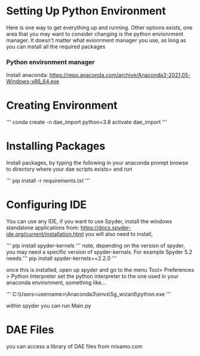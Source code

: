 

# Setting Up Python Environment

Here is one way to get everything up and running. 
Other options exists, one area that you may want to consider changing is the python envionrment manager. It doesn't matter what evionrment manager you use, as long as you can install all the required packages

### Python environment manager
Install anaconda:
https://repo.anaconda.com/archive/Anaconda3-2021.05-Windows-x86_64.exe

# Creating Environment

'''
conda create -n dae_import python=3.8
activate dae_import 
'''

# Installing Packages
Install packages, by typing the following in your anaconda prompt
browse to directory where your dae scripts exists= and run

'''
pip install -r requirements.txt
'''

# Configuring IDE
You can use any IDE, if you want to use Spyder, 
install the windows standalone applications from: https://docs.spyder-ide.org/current/installation.html
you will also need to install, 

'''
pip install spyder-kernels
'''
note, depending on the version of spyder, you may need a specific version of spyder-kernals. 
For example Spyder 5.2 needs
'''
pip install spyder-kernels==2.2.0
'''

once this is installed, open up spyder and go to the menu Tool> Preferences > Python Interpreter
set the python interpreter to the one used in your anaconda environment, something like...

'''
C:\Users\<username>\Anaconda3\envs\5g_wizard\python.exe
'''

within spyder you can run Main.py

# DAE Files
you can access a library of DAE files from mixamo.com